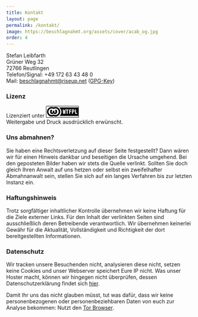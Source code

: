 ```yaml
---
title: Kontakt
layout: page
permalink: /kontakt/
image: https://beschlagnahmt.org/assets/cover/acab_og.jpg
order: 4
---
```

Stefan Leibfarth   
Grüner Weg 32    
72766 Reutlingen    
Telefon/Signal: +49 172 63 43 48 0   
Mail: [beschlagnahmt@riseup.net](mailto:beschlagnahmt@riseup.net) ([GPG-Key](/assets/pages/pubkey.asc))

### Lizenz ###

Lizenziert unter [![WTFPL](/assets/pages/wtfpl-badge.png)](http://www.wtfpl.net/about/)   
Weitergabe und Druck ausdrücklich erwünscht.

### Uns abmahnen? ###

Sie haben eine Rechtsverletzung auf dieser Seite festgestellt? Dann wären wir für einen Hinweis dankbar und beseitigen die Ursache umgehend. Bei den geposteten Bilder haben wir stets die Quelle verlinkt. Sollten Sie doch gleich Ihren Anwalt auf uns hetzen oder selbst ein zweifelhafter Abmahnanwalt sein, stellen Sie sich auf ein langes Verfahren bis zur letzten Instanz ein.

### Haftungshinweis ###

Trotz sorgfältiger inhaltlicher Kontrolle übernehmen wir keine Haftung für die Ziele externer Links. Für den Inhalt der verlinkten Seiten sind ausschließlich deren Betreibende verantwortlich. Wir übernehmen keinerlei Gewähr für die Aktualität, Vollständigkeit und Richtigkeit der dort bereitgestellten Informationen.

### Datenschutz ###

Wir tracken unsere Besuchenden nicht, analysieren diese nicht, setzen keine Cookies und unser Webserver speichert Eure IP nicht. Was unser Hoster macht, können wir hingegen nicht überprüfen, dessen Datenschutzerklärung findet sich [hier](https://www.server4you.de/index.php?id=327#datenschutzerkl%C3%A4rung).

Damit Ihr uns das nicht glauben müsst, tut was dafür, dass wir keine personenbezogenen oder personenbeziehbaren Daten von euch zur Analyse bekommen: Nutzt den [Tor Browser](https://torproject.org).
